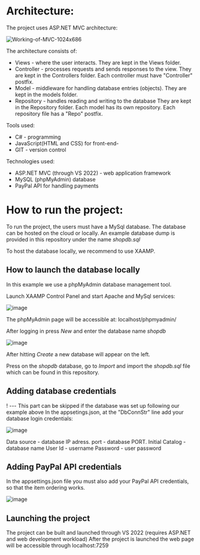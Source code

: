 # Architecture:
The project uses ASP.NET MVC architecture:

![Working-of-MVC-1024x686](https://github.com/ugnspa/PSI_Projektas_Komanda1/assets/25864361/cb46d63e-1b49-450d-8ae1-3dbb2d9a53cb)


The architecture consists of:
<ul>
<li>
  Views - where the user interacts. They are kept in the Views folder.
  </li>
<li>
  Controller - processes requests and sends responses to the view. They are kept in the Controllers folder. Each controller must have "Controller" postfix.
  </li>
<li>
  Model - middleware for handling database entries (objects). They are kept in the models folder.
  </li>
<li>
  Repository - handles reading and writing to the database They are kept in the Repository folder. Each model has its own repository. Each repository file has a "Repo" postfix.
  </li>
  </ul>
  
Tools used:
<ul>
  <li>C# - programming</li>
  <li>JavaScript(HTML and CSS) for front-end- </li>
  <li>GIT - version control</li>
</ul>

Technologies used:
<ul>
  <li>ASP.NET MVC (through VS 2022) - web application framework</li>
  <li>MySQL (phpMyAdmin) database</li>
  <li>PayPal API for handling payments</li>
</ul>
  
# How to run the project:

To run the project, the users must have a MySql database. The database can be hosted on the cloud or locally.
An example database dump is provided in this repository under the name <i>shopdb.sql</i>

To host the database locally, we recommend to use XAAMP.

## How to launch the database locally

In this example we use a phpMyAdmin database management tool.

Launch XAAMP Control Panel and start Apache and MySql services:
    
![image](https://github.com/ugnspa/PSI_Projektas_Komanda1/assets/25864361/0df2e879-f245-4c79-9c97-cb42cb747cab)
    
The phpMyAdmin page will be accessible at: localhost/phpmyadmin/

After logging in press <i>New</i> and enter the database name <i>shopdb</i>

![image](https://github.com/ugnspa/PSI_Projektas_Komanda1/assets/25864361/849f3a72-135e-4234-a765-dad3a59d0a0f)

After hitting <i>Create</i> a new database will appear on the left.

Press on the <i>shopdb</i> database, go to <i>Import</i> and import the <i>shopdb.sql</i> file which can be found in this repository.


## Adding database credentials

! --- This part can be skipped if the database was set up following our example above
In the appsetings.json, at the "DbConnStr" line add your database login credentials:

![image](https://github.com/ugnspa/PSI_Projektas_Komanda1/assets/25864361/40f7903d-e9f8-46d9-aec6-f7d08fffc9d6)

Data source - database IP adress.
port - database PORT.
Initial Catalog - database name
User Id - username
Password - user password

## Adding PayPal API credentials
In the appsettings.json file you must also add your PayPal API credentials, so that the item ordering works.

![image](https://github.com/ugnspa/PSI_Projektas_Komanda1/assets/25864361/4194b653-ec3b-4701-a903-fb64b66f5c43)

## Launching the project

The project can be built and launched through VS 2022 (requires ASP.NET and web development workload)
After the project is launched the web page will be accessible through localhost:7259

